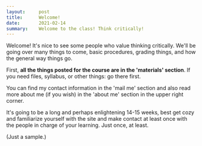 ```yaml
---
layout:     post
title:      Welcome!
date:       2021-02-14
summary:    Welcome to the class! Think critically!
---
```


Welcome! It's nice to see some people who value thinking critically. We'll be going over many things to come, basic procedures, grading things, and how the general way things go.

First, **all the things posted for the course are in the 'materials' section**. If you need files, syllabus, or other things: go there first.

You can find my contact information in the 'mail me' section and also read more about me (if you wish) in the 'about me' section in the upper right corner.

It's going to be a long and perhaps enlightening 14-15 weeks, best get cozy and familiarize yourself with the site and make contact at least once with the people in charge of your learning. Just once, at least.

(Just a sample.)
